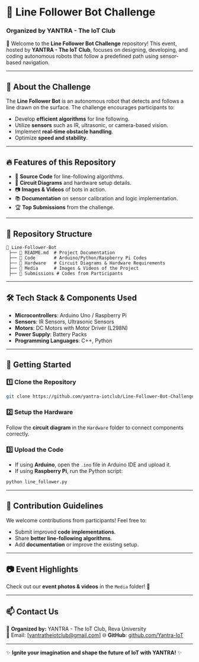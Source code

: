 # 🤖 Line Follower Bot Challenge
### Organized by **YANTRA - The IoT Club**

🚀 Welcome to the **Line Follower Bot Challenge** repository! This event, hosted by **YANTRA - The IoT Club**, focuses on designing, developing, and coding autonomous robots that follow a predefined path using sensor-based navigation.

---

## 📌 About the Challenge
The **Line Follower Bot** is an autonomous robot that detects and follows a line drawn on the surface. The challenge encourages participants to:
- Develop **efficient algorithms** for line following.
- Utilize **sensors** such as IR, ultrasonic, or camera-based vision.
- Implement **real-time obstacle handling**.
- Optimize **speed and stability**.

---

## 🔥 Features of this Repository
- 📜 **Source Code** for line-following algorithms.
- 🔧 **Circuit Diagrams** and hardware setup details.
- 📷 **Images & Videos** of bots in action.
- 📚 **Documentation** on sensor calibration and logic implementation.
- 🏆 **Top Submissions** from the challenge.

---

## 📂 Repository Structure
```
📁 Line-Follower-Bot
 ├── 📄 README.md  # Project Documentation
 ├── 📁 Code       # Arduino/Python/Raspberry Pi Codes
 ├── 📁 Hardware   # Circuit Diagrams & Hardware Requirements
 ├── 📁 Media      # Images & Videos of the Project
 ├── 📁 Submissions # Codes from Participants
```

---

## 🛠️ Tech Stack & Components Used
- **Microcontrollers**: Arduino Uno / Raspberry Pi
- **Sensors**: IR Sensors, Ultrasonic Sensors
- **Motors**: DC Motors with Motor Driver (L298N)
- **Power Supply**: Battery Packs
- **Programming Languages**: C++, Python

---

## 🚀 Getting Started
### 1️⃣ Clone the Repository
```bash
git clone https://github.com/yantra-iotclub/Line-Follower-Bot-Challenge-YANTRA---The-IoT-Club
```
### 2️⃣ Setup the Hardware
Follow the **circuit diagram** in the `Hardware` folder to connect components correctly.

### 3️⃣ Upload the Code
- If using **Arduino**, open the `.ino` file in Arduino IDE and upload it.
- If using **Raspberry Pi**, run the Python script:
```bash
python line_follower.py
```

---

## 📢 Contribution Guidelines
We welcome contributions from participants! Feel free to:
- Submit improved **code implementations**.
- Share **better line-following algorithms**.
- Add **documentation** or improve the existing setup.

---

## 📷 Event Highlights
Check out our **event photos & videos** in the `Media` folder! 🎥

---

## 📫 Contact Us
📍 **Organized by:** YANTRA - The IoT Club, Reva University  
📧 Email: [yantratheiotclub@gmail.com]
🌐 **GitHub**: [github.com/Yantra-IoT](https://github.com/Yantra-IoT)  

---

✨ **Ignite your imagination and shape the future of IoT with YANTRA!** ✨
